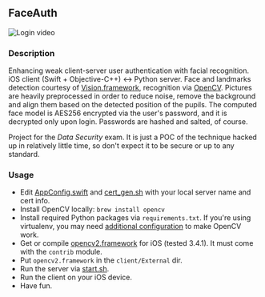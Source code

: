 ## FaceAuth

![Login video](login.gif)

### Description

Enhancing weak client-server user authentication with facial recognition. iOS client (Swift + Objective-C++) &harr; Python server.
Face and landmarks detection courtesy of [Vision.framework](https://developer.apple.com/documentation/vision), recognition via [OpenCV](https://opencv.org). Pictures are heavily preprocessed in order to reduce noise, remove the background and align them based on the detected position of the pupils. The computed face model is AES256 encrypted via the user's password, and it is decrypted only upon login. Passwords are hashed and salted, of course.

Project for the *Data Security* exam. It is just a POC of the technique hacked up in relatively little time, so don't expect it to be secure or up to any standard.

### Usage

- Edit [AppConfig.swift](client/FaceAuth/application/AppConfig.swift) and [cert_gen.sh](server/cert_gen.sh) with your local server name and cert info.
- Install OpenCV locally: `brew install opencv`
- Install required Python packages via `requirements.txt`. If you're using virtualenv, you may need [additional configuration](https://stackoverflow.com/a/12043136) to make OpenCV work.
- Get or compile [opencv2.framework](https://opencv.org) for iOS (tested 3.4.1). It must come with the `contrib` module.
- Put `opencv2.framework` in the `client/External` dir.
- Run the server via [start.sh](server/start.sh).
- Run the client on your iOS device.
- Have fun.
